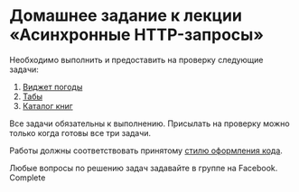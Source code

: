 # Домашнее задание к лекции «Асинхронные HTTP-запросы»

Необходимо выполнить и предоставить на проверку следующие задачи:

1. [Виджет погоды](./weather-widget/)
2. [Табы](./tabs/)
3. [Каталог книг](./books-catalog/)

Все задачи обязательны к выполнению. Присылать на проверку можно только когда готовы все три задачи.

Работы должны соответствовать принятому [стилю оформления кода](https://github.com/netology-code/codestyle).

Любые вопросы по решению задач задавайте в группе на Facebook.
Complete

